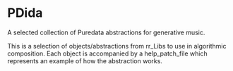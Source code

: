 # PDida
A selected collection of Puredata abstractions for generative music.

This is a selection of objects/abstractions from rr_Libs to use in algorithmic composition.
Each object is accompanied by a help_patch_file which represents an example of how the abstraction works.
